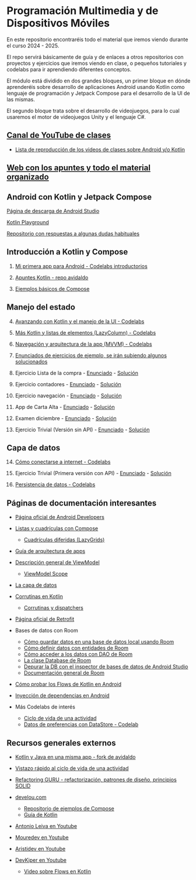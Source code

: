 # Programación Multimedia y de Dispositivos Móviles

En este repositorio encontraréis todo el material que iremos viendo durante el curso 2024 - 2025. 

El repo servirá básicamente de guía y de enlaces a otros repositorios con proyectos y ejercicios que iremos viendo en clase, o pequeños tutoriales y codelabs para ir aprendiendo diferentes conceptos.

El módulo está dividido en dos grandes bloques, un primer bloque en dónde aprenderéis sobre desarrollo de aplicaciones Android usando Kotlin como lenguaje de programación y Jetpack Compose para el desarrollo de la UI de las mismas. 

El segundo bloque trata sobre el desarrollo de videojuegos, para lo cual usaremos el motor de videojuegos Unity y el lenguaje C#. 

## **[Canal de YouTube de clases](https://www.youtube.com/@resuadam2)**

- [Lista de reproducción de los videos de clases sobre Android y/o Kotlin](https://www.youtube.com/watch?v=TraKFKUD2lU&list=PLgqNF1r2jtYwfw2AsRY-xDi1ZfNaE8vg6)

## **[Web con los apuntes y todo el material organizado](https://resuadam2-pmdm.vercel.app/)**

## Android con Kotlin y Jetpack Compose
[Página de descarga de Android Studio](https://developer.android.com/studio?hl=es-419)

[Kotlin Playground](https://play.kotlinlang.org/)

[Repositorio con respuestas a algunas dudas habituales](https://github.com/resuadam2/FAQs-Android-Compose)

## Introducción a Kotlin y Compose

  1. [Mi primera app para Android - Codelabs introductorios](https://developer.android.com/courses/android-basics-compose/unit-1?hl=es-419)

  2. [Apuntes Kotlin - repo avidaldo](https://github.com/avidaldo/kotlin-apuntes/tree/main)

  3. [Ejemplos básicos de Compose](https://github.com/resuadam2/TutorialCompose)


## Manejo del estado

  4. [Avanzando con Kotlin y el manejo de la UI - Codelabs](https://developer.android.com/courses/android-basics-compose/unit-2?hl=es-419)

  5. [Más Kotlin y listas de elementos (LazyColumn) - Codelabs](https://developer.android.com/courses/android-basics-compose/unit-3?hl=es-419)

  6. [Navegación y arquitectura de la app (MVVM) - Codelabs](https://developer.android.com/courses/android-basics-compose/unit-4?hl=es-419)
  
  7. [Enunciados de ejercicios de ejemplo, se irán subiendo algunos solucionados](https://github.com/resuadam2/enunciados-ejemplos-android-24)

  8. Ejercicio Lista de la compra - [Enunciado](https://github.com/resuadam2/enunciados-ejemplos-android-24?tab=readme-ov-file#app-de-lista-de-la-compra-o-to-do-list) - [Solución](https://github.com/resuadam2/ListaCompraCompose)

  9. Ejercicio contadores - [Enunciado](https://github.com/resuadam2/enunciados-ejemplos-android-24?tab=readme-ov-file#app-de-contadores) - [Solución](https://github.com/resuadam2/ContadoresCompose)

  10. Ejercicio navegación - [Enunciado](https://github.com/resuadam2/enunciados-ejemplos-android-24?tab=readme-ov-file#app-de-pruebas-de-navegación) - [Solución](https://github.com/resuadam2/PruebasNavigationCompose)
  
  11. App de Carta Alta - [Enunciado](https://github.com/resuadam2/enunciados-ejemplos-android-24/blob/master/CartaAlta/CartaAlta.md) - [Solución](https://github.com/resuadam2/CartaAltaApp)

  12. Examen diciembre - [Enunciado](PDTE) - [Solución](https://github.com/resuadam2/ListaCompraExamen)
  
  13. Ejercicio Trivial (Versión sin API) - [Enunciado](https://github.com/resuadam2/enunciados-ejemplos-android-24?tab=readme-ov-file#app-de-trivial) - [Solución](https://github.com/resuadam2/TriviaApp/tree/initial-version)
  
## Capa de datos

  14. [Cómo conectarse a internet - Codelabs](https://developer.android.com/courses/android-basics-compose/unit-5?hl=es-419)
  
  15. Ejercicio Trivial (Primera versión con API) - [Enunciado](https://github.com/resuadam2/enunciados-ejemplos-android-24?tab=readme-ov-file#app-de-trivial) - [Solución](https://github.com/resuadam2/TriviaApp/tree/first-api-version)
  
  16. [Persistencia de datos - Codelabs](https://developer.android.com/courses/android-basics-compose/unit-6?hl=es-419) 


## Páginas de documentación interesantes

- [Página oficial de Android Developers](https://developer.android.com/?hl=es-419)
  
- [Listas y cuadrículas con Compose](https://developer.android.com/develop/ui/compose/lists?hl=es-419)
  - [Cuadrículas diferidas (LazyGrids)](https://developer.android.com/develop/ui/compose/lists?hl=es-419#lazy-grids)
  
- [Guía de arquitectura de apps](https://developer.android.com/topic/architecture?hl=es-419)
  
- [Descripción general de ViewModel](https://developer.android.com/topic/libraries/architecture/viewmodel?hl=es-419)
  - [ViewModel Scope](https://developer.android.com/topic/libraries/architecture/coroutines?hl=es-419#viewmodelscope)
  
- [La capa de datos](https://developer.android.com/topic/architecture/data-layer?hl=es-419)
  
- [Corrutinas en Kotlin](https://kotlinlang.org/docs/coroutines-overview.html)
  - [Corrutinas y dispatchers](https://kotlinlang.org/docs/coroutine-context-and-dispatchers.html)
  
- [Página oficial de Retrofit](https://square.github.io/retrofit/)

- Bases de datos con Room
  - [Cómo guardar datos en una base de datos local usando Room](https://developer.android.com/training/data-storage/room?hl=es-419)
  - [Cómo definir datos con entidades de Room](https://developer.android.com/training/data-storage/room/defining-data?hl=es-419)
  - [Cómo acceder a los datos con DAO de Room](https://developer.android.com/training/data-storage/room/accessing-data?hl=es-419)
  - [La clase Database de Room](https://developer.android.com/reference/kotlin/androidx/room/Database)
  - [Depurar la DB con el inspector de bases de datos de Android Studio](https://developer.android.com/studio/inspect/database)
  - [Documentación general de Room](https://developer.android.com/reference/androidx/room/package-summary)

- [Cómo probar los Flows de Kotlin en Android](https://developer.android.com/kotlin/flow/test?hl=es-419&continue=https%3A%2F%2Fdeveloper.android.com%2Fcourses%2Fpathways%2Fandroid-basics-compose-unit-6-pathway-2%3Fhl%3Des-419%23article-https%3A%2F%2Fdeveloper.android.com%2Fkotlin%2Fflow%2Ftest)
  
- [Inyección de dependencias en Android](https://developer.android.com/training/dependency-injection?hl=es-419)
  
- Más Codelabs de interés
  - [Ciclo de vida de una actividad](https://developer.android.com/codelabs/basic-android-kotlin-compose-activity-lifecycle?hl=es_419#0)
  - [Datos de preferencias con DataStore - Codelab](https://developer.android.com/codelabs/basic-android-kotlin-compose-datastore?hl=es-419#0)

  

## Recursos generales externos

- [Kotlin y Java en una misma app - fork de avidaldo](https://github.com/resuadam2/android-java-y-kotlin)
  
- [Vistazo rápido al ciclo de vida de una actividad](https://github.com/resuadam2/android-ciclodevida-java)
  
- [Refactoring GURU - refactorización, patrones de diseño, principios SOLID](https://refactoring.guru/es)
- [develou.com](https://www.develou.com/)
  - [Repositorio de ejemplos de Compose](https://github.com/jamesreve/android-jetpack-compose)
  - [Guía de Kotlin](https://www.develou.com/guia-de-kotlin/)
- [Antonio Leiva en Youtube](https://www.youtube.com/@DevExpert)
- [Mouredev en Youtube](https://www.youtube.com/@Mouredev)
- [Aristidev en Youtube](https://www.youtube.com/@AristiDevs)
- [DevKiper en Youtube](https://www.youtube.com/@DevKiper)
  - [Video sobre Flows en Kotlin](https://www.youtube.com/watch?v=vGgB4wBjM-c)
